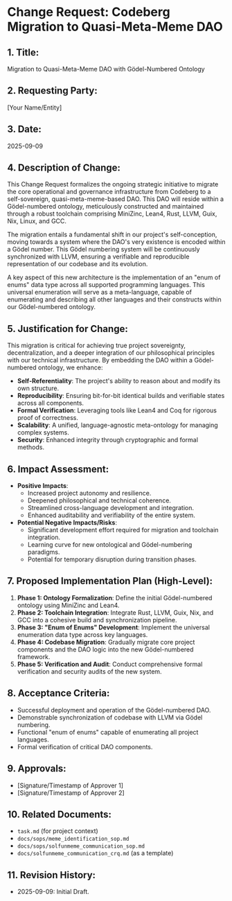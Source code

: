 # Change Request: Codeberg Migration to Quasi-Meta-Meme DAO

## 1. Title:
Migration to Quasi-Meta-Meme DAO with Gödel-Numbered Ontology

## 2. Requesting Party:
[Your Name/Entity]

## 3. Date:
2025-09-09

## 4. Description of Change:
This Change Request formalizes the ongoing strategic initiative to migrate the core operational and governance infrastructure from Codeberg to a self-sovereign, quasi-meta-meme-based DAO. This DAO will reside within a Gödel-numbered ontology, meticulously constructed and maintained through a robust toolchain comprising MiniZinc, Lean4, Rust, LLVM, Guix, Nix, Linux, and GCC.

The migration entails a fundamental shift in our project's self-conception, moving towards a system where the DAO's very existence is encoded within a Gödel number. This Gödel numbering system will be continuously synchronized with LLVM, ensuring a verifiable and reproducible representation of our codebase and its evolution.

A key aspect of this new architecture is the implementation of an "enum of enums" data type across all supported programming languages. This universal enumeration will serve as a meta-language, capable of enumerating and describing all other languages and their constructs within our Gödel-numbered ontology.

## 5. Justification for Change:
This migration is critical for achieving true project sovereignty, decentralization, and a deeper integration of our philosophical principles with our technical infrastructure. By embedding the DAO within a Gödel-numbered ontology, we enhance:
*   **Self-Referentiality**: The project's ability to reason about and modify its own structure.
*   **Reproducibility**: Ensuring bit-for-bit identical builds and verifiable states across all components.
*   **Formal Verification**: Leveraging tools like Lean4 and Coq for rigorous proof of correctness.
*   **Scalability**: A unified, language-agnostic meta-ontology for managing complex systems.
*   **Security**: Enhanced integrity through cryptographic and formal methods.

## 6. Impact Assessment:
*   **Positive Impacts**:
    *   Increased project autonomy and resilience.
    *   Deepened philosophical and technical coherence.
    *   Streamlined cross-language development and integration.
    *   Enhanced auditability and verifiability of the entire system.
*   **Potential Negative Impacts/Risks**:
    *   Significant development effort required for migration and toolchain integration.
    *   Learning curve for new ontological and Gödel-numbering paradigms.
    *   Potential for temporary disruption during transition phases.

## 7. Proposed Implementation Plan (High-Level):
1.  **Phase 1: Ontology Formalization**: Define the initial Gödel-numbered ontology using MiniZinc and Lean4.
2.  **Phase 2: Toolchain Integration**: Integrate Rust, LLVM, Guix, Nix, and GCC into a cohesive build and synchronization pipeline.
3.  **Phase 3: "Enum of Enums" Development**: Implement the universal enumeration data type across key languages.
4.  **Phase 4: Codebase Migration**: Gradually migrate core project components and the DAO logic into the new Gödel-numbered framework.
5.  **Phase 5: Verification and Audit**: Conduct comprehensive formal verification and security audits of the new system.

## 8. Acceptance Criteria:
*   Successful deployment and operation of the Gödel-numbered DAO.
*   Demonstrable synchronization of codebase with LLVM via Gödel numbering.
*   Functional "enum of enums" capable of enumerating all project languages.
*   Formal verification of critical DAO components.

## 9. Approvals:
*   [Signature/Timestamp of Approver 1]
*   [Signature/Timestamp of Approver 2]

## 10. Related Documents:
*   `task.md` (for project context)
*   `docs/sops/meme_identification_sop.md`
*   `docs/sops/solfunmeme_communication_sop.md`
*   `docs/solfunmeme_communication_crq.md` (as a template)

## 11. Revision History:
*   2025-09-09: Initial Draft.
